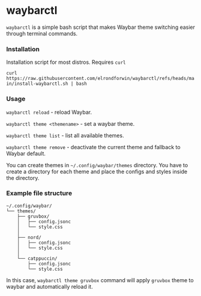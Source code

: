 # waybarctl

``waybarctl`` is a simple bash script that makes Waybar theme switching easier through terminal commands.

### Installation

Installation script for most distros. Requires ``curl``

````curl https://raw.githubusercontent.com/elrondforwin/waybarctl/refs/heads/main/install-waybarctl.sh | bash````

### Usage

``waybarctl reload`` - reload Waybar.

``waybarctl theme <themename>`` - set a waybar theme.

``waybarctl theme list`` - list all available themes.

``waybarctl theme remove`` - deactivate the current theme and fallback to Waybar default.

You can create themes in ``~/.config/waybar/themes`` directory.
You have to create a directory for each theme and place the configs and styles inside the directory.

### Example file structure
```
~/.config/waybar/
└── themes/
    ├── gruvbox/
    │   ├── config.jsonc
    │   └── style.css
    │
    ├── nord/
    │   ├── config.jsonc
    │   └── style.css
    │
    └── catppuccin/
        ├── config.jsonc
        └── style.css
```
In this case, ``waybarctl theme gruvbox`` command will apply ``gruvbox`` theme to waybar and automatically reload it.

